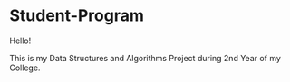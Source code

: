 # Student-Program

Hello!

This is my Data Structures and Algorithms Project during 2nd Year of my College.
